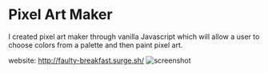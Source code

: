 # Pixel Art Maker

I created pixel art maker through vanilla Javascript which will allow a user to choose colors from a palette and then paint pixel art.

website: http://faulty-breakfast.surge.sh/
![screenshot](./PixelArtMaker.gif?raw=true)
